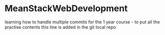 # MeanStackWebDevelopment
learning how to handle multiple commits
for the 1 year course - to put all the practise contents 
this line is added in the git local repo
